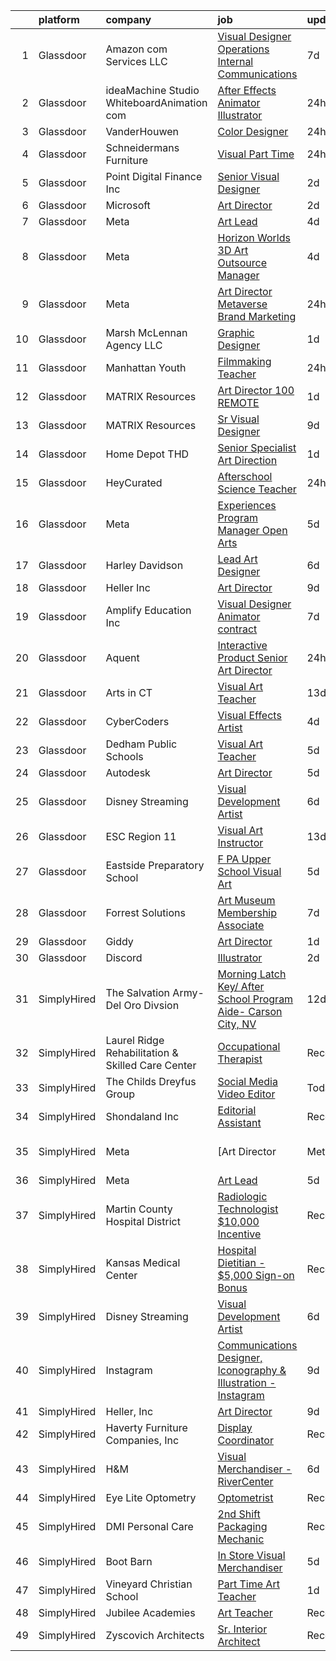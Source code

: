 

|    | platform    | company                                           | job                                                                                                                                                                                                                                                                                                                                                                                                                                                                                                                                                                                                                                                                                                                                                                                                                                                                                                                                                                                                                                                                                                                                                                                                                                                                                                                                                                                                                                                                              | update_time   | location                      |
|---:|:------------|:--------------------------------------------------|:---------------------------------------------------------------------------------------------------------------------------------------------------------------------------------------------------------------------------------------------------------------------------------------------------------------------------------------------------------------------------------------------------------------------------------------------------------------------------------------------------------------------------------------------------------------------------------------------------------------------------------------------------------------------------------------------------------------------------------------------------------------------------------------------------------------------------------------------------------------------------------------------------------------------------------------------------------------------------------------------------------------------------------------------------------------------------------------------------------------------------------------------------------------------------------------------------------------------------------------------------------------------------------------------------------------------------------------------------------------------------------------------------------------------------------------------------------------------------------|:--------------|:------------------------------|
|  1 | Glassdoor   | Amazon com Services LLC                           | [Visual Designer  Operations Internal Communications](https://www.glassdoor.com/partner/jobListing.htm?pos=125&ao=1136043&s=58&guid=00000182d3d48f26b78ae2516de6f543&src=GD_JOB_AD&t=SR&vt=w&cs=1_f3eb5999&cb=1661411299701&jobListingId=1008076713812&jrtk=3-0-1gb9t93vom6pv801-1gb9t940ag2d7800-eab0968227cc9e9b-)                                                                                                                                                                                                                                                                                                                                                                                                                                                                                                                                                                                                                                                                                                                                                                                                                                                                                                                                                                                                                                                                                                                                                             | 7d            | Seattle, WA                   |
|  2 | Glassdoor   | ideaMachine Studio   WhiteboardAnimation com      | [After Effects Animator Illustrator](https://www.glassdoor.com/partner/jobListing.htm?pos=102&ao=1110586&s=58&guid=00000182d3d48f26b78ae2516de6f543&src=GD_JOB_AD&t=SR&vt=w&ea=1&cs=1_c5c03dd7&cb=1661411299698&jobListingId=1008091197328&cpc=01657B10174A43CF&jrtk=3-0-1gb9t93vom6pv801-1gb9t940ag2d7800-6e59eacd79b2d0a5--6NYlbfkN0DCCpZkQ6o82e3BkPTLqeSdv7nSlltt8ddLKY5DCFdOaBH2G41YedsWG-CY7wkcrfxJu62HzqpnqAVr2hZMYbCYvfqWEMlr7nVgrd1BfAA4iuOjR9LxgWPs8ZbbmhDNh8XkeQWRAadcWtL4MHFlUBDY_likV-BPmxgEYmLDqurYOKFOaXF98t_fHuI0YVg1cVonqk2Zm9KKpopgPxkgnAR2KKTaXUrRcpZ9nwjg7IBLWmjcwlZKTvO7A8x1qGs9qz2te23MI1_UiXkL_DupL_brznj565J60BW_kfNhlM0NOFUxbgABg4vFZViA-tRXE9J_Yc9zy2KAg3cfp0MI7-I6ddX3NomXO8qmM2wyaI-op8w7iWq-lsCBg-TVrzYF2HgLw-wFA3ANbwKxOYwyh3XSro1HoiZl-KhVhWcUaOVj513mlitw-uuDo7xWQNm4I6dyV664inwFCRJJVyWzQ8ck-TFjp5NOHfo4fPSPdAzfSkGlH9GWzVDJaVbUcWWUirQ%3D)                                                                                                                                                                                                                                                                                                                                                                                                                                                                                                                                                                                                      | 24h           | Remote                        |
|  3 | Glassdoor   | VanderHouwen                                      | [Color Designer](https://www.glassdoor.com/partner/jobListing.htm?pos=111&ao=1110586&s=58&guid=00000182d3d48f26b78ae2516de6f543&src=GD_JOB_AD&t=SR&vt=w&ea=1&cs=1_7ab165dd&cb=1661411299700&jobListingId=1008092184728&cpc=654405A9B1E0A9F5&jrtk=3-0-1gb9t93vom6pv801-1gb9t940ag2d7800-480ac33477a6e830--6NYlbfkN0DwTFf1i8tHxx5w6n6Gg6g51G1v2moTctKTWRheSvOoBGoYbE61eXaI4p99TMVe5-ayQmKUdCYxyi_EXPF0MeW0coNfVg54vQwjP_VMQ7A56klt1b6bbJAn7qJd2vDv42nbtg-6mOo58xtR9k6HzsfXLAcP_OD--UXhsf0MPZsbQyhncyrMNrs-cOhpQ1jq7SVSNIpyYvcJK_LCR89LMFjhJ-6LzCG9YMfKy9hwWIBCKPrNu6CfJZV5CbdNSiTSkJ2tD8OqR_OWaB2SJVYROGDFarGDZcCNx6xKnoqiuRVtgXSUdiSsAbe8Cm18_Kup2h9QcM50CiqPdZ2HtA7dGv9GJy8IDuCgivwwGeiVPKcRnbWXXRl0GkaGBVbauBeBa7Rv-JI3m_flZc5RDkwe1i9vz_Qso4hGkbOXfvnSyvl5NSUWfG_nQ2_GxhMQniAcDrSmvH2oGidY6vyq1PTN-phuAyMNQFiFHofYghngQVUyr8HWhHzwvfi9Fql9RywBeik%3D)                                                                                                                                                                                                                                                                                                                                                                                                                                                                                                                                                                                                                          | 24h           | Beaverton, OR                 |
|  4 | Glassdoor   | Schneidermans Furniture                           | [Visual   Part Time](https://www.glassdoor.com/partner/jobListing.htm?pos=103&ao=1110586&s=58&guid=00000182d3d48f26b78ae2516de6f543&src=GD_JOB_AD&t=SR&vt=w&cs=1_f9287a67&cb=1661411299698&jobListingId=1008091036071&cpc=870769263AED881C&jrtk=3-0-1gb9t93vom6pv801-1gb9t940ag2d7800-bb5857b6ef96588f--6NYlbfkN0CVzdm_h7bKjFhp4c_2LmT5Ed-ErWG0B68kUZhoOU6Mey8_KkJrCFSF4Q1gOKp7b9Hv6Qk3SrOMkOn7hw2TiUMM_opNB_Jxqkt_JHfN2eVnQpUAdkV_sbQlM3HTXC4aWOaf2qVHNAp3BdaXeeHSvvj3kGwQGho5o9Wgr7uvv5B0a3O7aroC4kwwPFqSLavUYH6ghANvvWsrcXezt6Rh7bX2hwtikQKG-kwtr2JcSNO6ZSz6vYI1Oe5E8BUtZk8V3ODBV0G70eAaLYU9-nIla5gfiuALpGQ4gXCL-Uevmvm0qJl3X1M1_C7YphVPn8XumyGMsM6OrxII-ErRi5YgOh_hmsZbyLKdh4ZtVayBor8iecWVlDtHlEVQ3R_QQbagXhczKBncKIiAY9xcsQ0BUlFKfA-rN7y8qF4KtY7CDET6LTP5s-1GYBgUu7D9daWs9qP_eA7ysJu1eWeQ0K00S6khnwWjJ19bsBk%3D)                                                                                                                                                                                                                                                                                                                                                                                                                                                                                                                                                                                                                                                           | 24h           | Duluth, MN                    |
|  5 | Glassdoor   | Point Digital Finance  Inc                        | [Senior Visual Designer](https://www.glassdoor.com/partner/jobListing.htm?pos=127&ao=1136043&s=58&guid=00000182d3d48f26b78ae2516de6f543&src=GD_JOB_AD&t=SR&vt=w&ea=1&cs=1_a3ee8a54&cb=1661411299703&jobListingId=1008086386078&jrtk=3-0-1gb9t93vom6pv801-1gb9t940ag2d7800-1ebc14109c6bbb65-)                                                                                                                                                                                                                                                                                                                                                                                                                                                                                                                                                                                                                                                                                                                                                                                                                                                                                                                                                                                                                                                                                                                                                                                     | 2d            | Palo Alto, CA                 |
|  6 | Glassdoor   | Microsoft                                         | [Art Director](https://www.glassdoor.com/partner/jobListing.htm?pos=116&ao=1136043&s=58&guid=00000182d3d48f26b78ae2516de6f543&src=GD_JOB_AD&t=SR&vt=w&cs=1_df5a6380&cb=1661411299700&jobListingId=1008086486422&jrtk=3-0-1gb9t93vom6pv801-1gb9t940ag2d7800-b89dc7189e32ae87-)                                                                                                                                                                                                                                                                                                                                                                                                                                                                                                                                                                                                                                                                                                                                                                                                                                                                                                                                                                                                                                                                                                                                                                                                    | 2d            | Redmond, WA                   |
|  7 | Glassdoor   | Meta                                              | [Art Lead](https://www.glassdoor.com/partner/jobListing.htm?pos=104&ao=1110586&s=58&guid=00000182d3d48f26b78ae2516de6f543&src=GD_JOB_AD&t=SR&vt=w&cs=1_bc4f9abc&cb=1661411299698&jobListingId=1008082455753&cpc=42BEC95245890617&jrtk=3-0-1gb9t93vom6pv801-1gb9t940ag2d7800-a442a8321026a4e6--6NYlbfkN0DYl4UJW4r1Vl7FEn6T9F-rD9lpC-0oMJVSiWjK_MGUd8e8cHXcpv6KPyjLHZEfqkU0DvzXukPfCjzFBTpv6tpQ2qHPue6UkxXL_DIHcU0iNa4-Hh7RtfoMPFUd6RO4WcMs6WUXdH7-HeWMPJx229nUUgcdbkwkY8UPVp4fnTeW8LhWBkOa0s0l0ozIKu3rcesmtmSAnV1xc8qyU94RKtvBoRTcmDJ2VjwX-ooOv9rihk2nYSPROZ_m9rZCoi64sURYfhrSITAxy15F0HdapyKJCKDxnhdLi4RxD4iLCFhhXqPGnHxzjzd3ZIEUAIbCw4ZrwEtGnMlNWyoIxrX8goJ02Jts5ySHSG3xPrgzmQHlCRZihI2AdivAPDvrGQj-c5RUVerbICYQHSsn4mFZb2Bj50i_HiMtt4dv_BBytAYNRkq0q9lMQ9Xa7xV82JEsH_SwShqVCVkNh-xwgU38BKAVd7s2N_Yg4jgCkjG-OZvHswja1JUVBYwb3S3_qtL7Ef8A4rjVHNyomF_wvWmKFTm21qVnoPRVUk--BE5DKN6HCBh7ReFKQGEXy84kiSODOFgk_6RZ5ab3N_w91y9fyObH4WQw0yBUetV8N1B4csbCnZWZFZk1b63umiZpWnp6ydwvS4bPuPmQqrjFM5B0pOjIdy9987Wg3_fHkiv4OHkvzMoWI3lGS6MqQX0E_IKJTCWZObQkgytYfEgAihcCuad9OGxJs25Sr6UsiFngKs21DgxLlJLPHlCsfZ-UnDaUJbSi56eD82w5u2snJIRYch0Q9nQWsQzSyH6ddjzP8oBIT-atsmb75_06lQJpAi8EmsR5Ybm2prEti2opk2yFdjs2WUE24sb0eT92Tq40yGaBahNUI3cnc8Tf4HUgzdGLjBD5ll8IcOWNQ-_O8MZZuMi1NtATDcfCLQUprKCA2AEeJ7O2jtPNDMQRYRlY_eR-KJJLHdv1SVqqqJwt_BrlIRFL8kVdoHz__mCejHIo2fAWyw1jcV4EWihmcvVtMCwiNj9Elk8tEnKeQ8YpXerCxYbGKJ_ZPhtmK5I%3D)                                                                     | 4d            | Los Angeles, CA               |
|  8 | Glassdoor   | Meta                                              | [Horizon Worlds 3D Art Outsource Manager](https://www.glassdoor.com/partner/jobListing.htm?pos=106&ao=1110586&s=58&guid=00000182d3d48f26b78ae2516de6f543&src=GD_JOB_AD&t=SR&vt=w&cs=1_3a654557&cb=1661411299699&jobListingId=1008082455730&cpc=1CBFC3E34E2A31FF&jrtk=3-0-1gb9t93vom6pv801-1gb9t940ag2d7800-21fcd2b74825f3c8--6NYlbfkN0DYl4UJW4r1Vl7FEn6T9F-rD9lpC-0oMJVSiWjK_MGUd8e8cHXcpv6KPyjLHZEfqkU0DvzXukPfCu76D8I-M2k_elA87arVqFr8hMqhQ3ybhmaVgKQoP9OLHzxJWKpt_MtPfQWX9k9UN_PeUagowUrlsGkSJZVerz2spCNcNDTfebof3lswrzD5W_HniZFYm2atky3WN032nGGdX83f2XQ-N6gHg4uMBCRwzkNH1D_uzXa72egIdpr_slPZK6Nuf8QqSsk5GoYusF_yfyR4d5cA3RNldvN2b76xBJQOP9XoP8vBxWF_-4P9ESi3T-bAx1rXR4ryMqIopolJHe5a5VPaoHLYvaa5sMNHewv1JW1bTg4rZPOc72GfJZ3A3BvpjtPM-3kyFPHmOgk7Aq58l48DDbwsQYEKfkRwLqcZ1pG0s2g4jjb3AdyiWn-5YKnexXTjg0TDACGn4kPZX96QUYcqblKitp28tpH7KenyCAZXHyFTc3vZywBRFR6o8IoTtNFDP3azbZ7dD65PiaERkIcv0SRlwJ-SO_5oDrSscGidTvcz1MMnENQI23eP1bCcnV5hA23uuKTkumK9-m91k-XLInY895VHg7EUoNXAIJdezPZe-4GVxY9N7hNawjTVQ9Dgz0UxTRErbvO3jSDky6HttyS1TIjTNCvbF6jooZDWy0WINUDq6bIGzV0ohKIlDpSeGno8Jpq91vuUpRFzpw5kuy6D7cru5Uc85YV72HswnHteHZWHeREqXR0vcftSY9I0K2-AA7UNC30kKzNPBBGapmsvuYRfjU-_k15LZBJS1ICIKQJiVIUwipsossBicu5gpEjNvzpEJfh10utQ-hD2Y7H5DqNmDLw92PQWSLAp03-FCzvQl54L6rbnbj7p-oP07FD4nm_gOUCxnQVoQpD8YRJ-Jcf87TWXbv8Hq5fnqZDjZsTtY6Mtp8jKoKSWXlG1kIu7osAhJqUpo7y3mDk3ir6ewAoqcJ4zGnT9AcMHngEeljISRuCrXjOOACaLL8l0WEne0WzZl64i7pU8BcjYY0IT-4dxtro%3D)                                      | 4d            | Los Angeles, CA               |
|  9 | Glassdoor   | Meta                                              | [Art Director   Metaverse   Brand   Marketing](https://www.glassdoor.com/partner/jobListing.htm?pos=105&ao=1110586&s=58&guid=00000182d3d48f26b78ae2516de6f543&src=GD_JOB_AD&t=SR&vt=w&cs=1_41b9bb95&cb=1661411299699&jobListingId=1008092498935&cpc=444700D72F2ECBCE&jrtk=3-0-1gb9t93vom6pv801-1gb9t940ag2d7800-d5ae45c879cdcca0--6NYlbfkN0DYl4UJW4r1Vl7FEn6T9F-rD9lpC-0oMJVSiWjK_MGUd8e8cHXcpv6KPyjLHZEfqkXGSnF3IqB0bIk3FSvMIxxVA27Wi0-YXvCB1GaxyruVU0uTeIt2fZ3ZiV4YoXlB1jyMOg67DNcgEtfXHxBEEJTy417dVH0oOAGULbeSi7i4Ml3ixW1C4RjvPE14aSrxWqi-cwZG3vgeF-JNMOmNX6xbng_KppAxDmA5vdtEk1jC7bSae655_yWBerJ-0T776UO3YOyPE3nOyy-EUnAk028Zn_pOHhMqLjO8JTJaOtN-5zBCpVfJQj2W4JFtc5xOiiPoNOz81EBVTY0XQX_S4PTvwHtdrCTq46Xneus1LBTZaKYnuWFfv5x-c60Reqr77UzLNH3nFH8onw0ek34oB2ANQ12u8vbDaX7J-cvad9emFZBPx7mdEn23wZLnPZDGxjrfHniGQJy9bwqqNq8ghopm_NwDagl5UJSRl7oBEZ3P_9v4i2vsDgjlNw6uUe14HPRqx1Ks3jGkpcXHSW6GglC0VeBVej0MBj5o0vusAk_6UnPmd5TCC6FH-V3n8vFs_xj9B7E0DlvSNbveiYrRtqQtE3SKVhigWUIdV-NAJqGblTlFrBnjLHjx8MthTkiWBplIhDMipUdqWEVTJtVHw_0DMOCWaju6qL6Zb2P1TxJBO2WN7P-Oj8MuR88njlGSKgAJ1zGbjEo4S6HqQ_a2dEBnygpWDC6jYv6_vmq-JbHvdU9KwLU4dppQlH_A-ftxnlbPwpvz83C6vDSXQsC4rd9HGC__0jf6ByBbP8e6D81Tuj7oZVD8Y8c6Wr470rqyTOKRvsWlpZEcZf8GLKY9KmgpQuDYDB_pqzGHgWWf4-DAv3oOM2aMIFMPGp7BqQcoQgRkZ-Ib_s2Wg5flKVGuFle_dsHemsaeqU4aid0Lr4Bn8tq57EeiGLCMONXaN3jHKbfXClVisC0Y9rP9IXXhvhNPgEgyNSGatoVS5iJONrlmyAcq6sqj45VjKPy8mcE4lj0jsyn19XeLuorZJl0PPjOo-emq8zvkI4A9CHBXQZNdY9_4zch7RfA1FqrVXzrU3dE%3D) | 24h           | Menlo Park, CA                |
| 10 | Glassdoor   | Marsh   McLennan Agency  LLC                      | [Graphic Designer](https://www.glassdoor.com/partner/jobListing.htm?pos=130&ao=1136043&s=58&guid=00000182d3d48f26b78ae2516de6f543&src=GD_JOB_AD&t=SR&vt=w&ea=1&cs=1_a6d96c9a&cb=1661411299704&jobListingId=1008089208870&jrtk=3-0-1gb9t93vom6pv801-1gb9t940ag2d7800-942ca4d4efd5414e-)                                                                                                                                                                                                                                                                                                                                                                                                                                                                                                                                                                                                                                                                                                                                                                                                                                                                                                                                                                                                                                                                                                                                                                                           | 1d            | Remote                        |
| 11 | Glassdoor   | Manhattan Youth                                   | [Filmmaking Teacher](https://www.glassdoor.com/partner/jobListing.htm?pos=128&ao=1136043&s=58&guid=00000182d3d48f26b78ae2516de6f543&src=GD_JOB_AD&t=SR&vt=w&cs=1_dbf40470&cb=1661411299703&jobListingId=1008091554502&jrtk=3-0-1gb9t93vom6pv801-1gb9t940ag2d7800-c5b9f727938d895c-)                                                                                                                                                                                                                                                                                                                                                                                                                                                                                                                                                                                                                                                                                                                                                                                                                                                                                                                                                                                                                                                                                                                                                                                              | 24h           | Manhattan                     |
| 12 | Glassdoor   | MATRIX Resources                                  | [Art Director   100  REMOTE](https://www.glassdoor.com/partner/jobListing.htm?pos=107&ao=1110586&s=58&guid=00000182d3d48f26b78ae2516de6f543&src=GD_JOB_AD&t=SR&vt=w&ea=1&cs=1_1041d93c&cb=1661411299699&jobListingId=1008089723390&cpc=2CAED5C921A5F994&jrtk=3-0-1gb9t93vom6pv801-1gb9t940ag2d7800-96aebb33466bde51--6NYlbfkN0De5ppvndiyxA0pMSLQzOe_j9Mra0KF_8EhxTxOKXtZIfhM20E97mGJuSEbq9mCfhhyogaMWNxCrrZkhodc0n-HBOBk1vRlX0nlq43ST8vVZ7xPDqfh44wxsf6crYDJuk4vCQYZN5GXhRqFnNspVlT0Pnec6TsXrIiUKGj4zYnldOgNVrTRYMsfOOnEe7Y5pxMDmumEGgvDhDrCsKSuXsTImw8Uts_4i46TV6iV0v-wxIa8urfHDZe2UlpCulSF35Vqmk43EOGRie6jTCcGLrFiND4C0Ba0peW20blnYaSd44tmZAPGWbwN9ZrMrxvBVS0Rmp4dI713fyLWqWlkHRLkk_n98WfZwiwz01st5S0agXdNJqkLUpL_JIqZJdJIl8-Gd1cE5qiBIXaSoYIMA7rTiHWOpw1hd81u1jnIc-TYe9jhOEGHUVqLKI0RDzwKkxtE8XUZdWS-Z94h1paF2iEbrrnHjsm-gbRr4HgbPd80mEXxYo2FxPYgOqce6vcxpzIr-kcJX0plXrPvwyni510_FFm3Nh80KAjQYLM6UHsQHA%3D%3D)                                                                                                                                                                                                                                                                                                                                                                                                                                                                                                                                                                | 1d            | Alpharetta, GA                |
| 13 | Glassdoor   | MATRIX Resources                                  | [Sr  Visual Designer](https://www.glassdoor.com/partner/jobListing.htm?pos=110&ao=1110586&s=58&guid=00000182d3d48f26b78ae2516de6f543&src=GD_JOB_AD&t=SR&vt=w&ea=1&cs=1_12785bab&cb=1661411299700&jobListingId=1008072902768&cpc=6FC5BA77C9A4CD78&jrtk=3-0-1gb9t93vom6pv801-1gb9t940ag2d7800-81c5109876f46c66--6NYlbfkN0De5ppvndiyxA0pMSLQzOe_j9Mra0KF_8EhxTxOKXtZIfhM20E97mGJ28x3XA14Fw2Pmz8zENl6CaqysjzzP-P5em76Ai6Z-OAKvvJk2k8ZI7p6BJ4_RtWMdSJqh1wKKRpSiUqjWXi_r4uCi9Lm3O_Soy-8ODshxFTWKMugx9yx-EaqmjviDdqKK8j1XWrj0CD3PBlfQ5UhUcse21nBVvWFsQ0N2OhRrSlLIUJ4rRvHJuxAuxAdnSJPvyySiTU_BEGZ-XRbYbgELDiBhX7cJ_xD6tIL9baxexM0HpsNDGDI5zddzw34bhqDLEg1TpyOFOeLM_jDulvp_zv7-MjCG24yc6pbMZrt_TNpmX-cKABLkLTB_Mdq-S2IlajJw1AYyB5cJSBcyuHN_IYI1btFbyYKXH6TAPy_q9dRjl-88hoBcpMQyurEx4f7t9ewD501BmtzFA5H62Qb6AlQGPBNZUVVnWjVLeLHuJ_qU6miG-H4FDzHuRmJxiSMS6tIvWbdGjSpT0aU-GcFBkRhIYF1BLdzI206Z6hMuNRNvUxvty5mTA%3D%3D)                                                                                                                                                                                                                                                                                                                                                                                                                                                                                                                                                                       | 9d            | San Francisco, CA             |
| 14 | Glassdoor   | Home Depot   THD                                  | [Senior Specialist  Art Direction](https://www.glassdoor.com/partner/jobListing.htm?pos=126&ao=1136043&s=58&guid=00000182d3d48f26b78ae2516de6f543&src=GD_JOB_AD&t=SR&vt=w&cs=1_1caf8ca3&cb=1661411299701&jobListingId=1008089361463&jrtk=3-0-1gb9t93vom6pv801-1gb9t940ag2d7800-93de786505fa58e3-)                                                                                                                                                                                                                                                                                                                                                                                                                                                                                                                                                                                                                                                                                                                                                                                                                                                                                                                                                                                                                                                                                                                                                                                | 1d            | Atlanta, GA                   |
| 15 | Glassdoor   | HeyCurated                                        | [Afterschool Science Teacher](https://www.glassdoor.com/partner/jobListing.htm?pos=123&ao=1136043&s=58&guid=00000182d3d48f26b78ae2516de6f543&src=GD_JOB_AD&t=SR&vt=w&ea=1&cs=1_75392788&cb=1661411299701&jobListingId=1008091483810&jrtk=3-0-1gb9t93vom6pv801-1gb9t940ag2d7800-53b9075257f8a21d-)                                                                                                                                                                                                                                                                                                                                                                                                                                                                                                                                                                                                                                                                                                                                                                                                                                                                                                                                                                                                                                                                                                                                                                                | 24h           | New York, NY                  |
| 16 | Glassdoor   | Meta                                              | [Experiences Program Manager  Open Arts](https://www.glassdoor.com/partner/jobListing.htm?pos=122&ao=1136043&s=58&guid=00000182d3d48f26b78ae2516de6f543&src=GD_JOB_AD&t=SR&vt=w&cs=1_f4c91f36&cb=1661411299700&jobListingId=1008081436382&jrtk=3-0-1gb9t93vom6pv801-1gb9t940ag2d7800-028a6b7ff81718d7-)                                                                                                                                                                                                                                                                                                                                                                                                                                                                                                                                                                                                                                                                                                                                                                                                                                                                                                                                                                                                                                                                                                                                                                          | 5d            | Menlo Park, CA                |
| 17 | Glassdoor   | Harley Davidson                                   | [Lead Art Designer](https://www.glassdoor.com/partner/jobListing.htm?pos=118&ao=1136043&s=58&guid=00000182d3d48f26b78ae2516de6f543&src=GD_JOB_AD&t=SR&vt=w&cs=1_0cff91f3&cb=1661411299700&jobListingId=1008079275348&jrtk=3-0-1gb9t93vom6pv801-1gb9t940ag2d7800-91a54c37f6a05833-)                                                                                                                                                                                                                                                                                                                                                                                                                                                                                                                                                                                                                                                                                                                                                                                                                                                                                                                                                                                                                                                                                                                                                                                               | 6d            | Milwaukee, WI                 |
| 18 | Glassdoor   | Heller  Inc                                       | [Art Director](https://www.glassdoor.com/partner/jobListing.htm?pos=119&ao=1136043&s=58&guid=00000182d3d48f26b78ae2516de6f543&src=GD_JOB_AD&t=SR&vt=w&ea=1&cs=1_44d51c5c&cb=1661411299700&jobListingId=1008072310715&jrtk=3-0-1gb9t93vom6pv801-1gb9t940ag2d7800-d4ae8dba794cc03f-)                                                                                                                                                                                                                                                                                                                                                                                                                                                                                                                                                                                                                                                                                                                                                                                                                                                                                                                                                                                                                                                                                                                                                                                               | 9d            | Remote                        |
| 19 | Glassdoor   | Amplify Education  Inc                            | [Visual Designer  Animator  contract ](https://www.glassdoor.com/partner/jobListing.htm?pos=117&ao=1136043&s=58&guid=00000182d3d48f26b78ae2516de6f543&src=GD_JOB_AD&t=SR&vt=w&cs=1_833d7550&cb=1661411299700&jobListingId=1008076687112&jrtk=3-0-1gb9t93vom6pv801-1gb9t940ag2d7800-427a6883822df249-)                                                                                                                                                                                                                                                                                                                                                                                                                                                                                                                                                                                                                                                                                                                                                                                                                                                                                                                                                                                                                                                                                                                                                                            | 7d            | Remote                        |
| 20 | Glassdoor   | Aquent                                            | [Interactive Product Senior Art Director](https://www.glassdoor.com/partner/jobListing.htm?pos=109&ao=1110586&s=58&guid=00000182d3d48f26b78ae2516de6f543&src=GD_JOB_AD&t=SR&vt=w&cs=1_ee4433dd&cb=1661411299699&jobListingId=1008092136716&cpc=B076152010A3B66C&jrtk=3-0-1gb9t93vom6pv801-1gb9t940ag2d7800-2df231ec55be4bb2--6NYlbfkN0DMrcEu7yrtATojKJA7cEzGQ3FdRGWLh0CZQInL4ECGI9gD0Wolx9R2v-Aex0-GK04ZmtV4Mj7bt_ZqXc13FM6UAFduaru0L6u_6TsBbqjO4tfK-KKOcEHy8EJum47H6q4qCgiF5VWHrhayZjaVfalrMV7--Q1DL0JNrq2WmedbI1J6UcZAHuMCxkMhA1JzO19N7KIeoYWV6voXjJkw9xfi5MeUOfm82bI5lM1kyzSu9v7rda_Ko51TjS7EiaK7EqfYvJ74FMxo1fON3jNMVUQQCGaETGo41FJ4kcjPqBPANFBmIv3zthPHWwfpW46CeIoLSjbD_xLgXOA05eoLIQp1_qR0EJo85dJEdkPKmFSMLTsH0GiV11CJILzUXGOxt7CCDbj7P77Gp2VD-gb1_B2Y5ynoNp8aRBiz2ckMrBVzuzif9jX4yCHq8yse2gzYtCKocIX32ONBTg%3D%3D)                                                                                                                                                                                                                                                                                                                                                                                                                                                                                                                                                                                                                                                        | 24h           | Cupertino, CA                 |
| 21 | Glassdoor   | Arts in CT                                        | [Visual Art Teacher](https://www.glassdoor.com/partner/jobListing.htm?pos=115&ao=1136043&s=58&guid=00000182d3d48f26b78ae2516de6f543&src=GD_JOB_AD&t=SR&vt=w&ea=1&cs=1_83532c61&cb=1661411299700&jobListingId=1008067070142&jrtk=3-0-1gb9t93vom6pv801-1gb9t940ag2d7800-713d0810ddd8c322-)                                                                                                                                                                                                                                                                                                                                                                                                                                                                                                                                                                                                                                                                                                                                                                                                                                                                                                                                                                                                                                                                                                                                                                                         | 13d           | Bridgeport, CT                |
| 22 | Glassdoor   | CyberCoders                                       | [Visual Effects Artist](https://www.glassdoor.com/partner/jobListing.htm?pos=108&ao=1110586&s=58&guid=00000182d3d48f26b78ae2516de6f543&src=GD_JOB_AD&t=SR&vt=w&ea=1&cs=1_5a6ec6b1&cb=1661411299699&jobListingId=1008082967505&cpc=334ABAF5D42DC775&jrtk=3-0-1gb9t93vom6pv801-1gb9t940ag2d7800-c25e48562126b7e0--6NYlbfkN0CpFJQzrgRR8WqXWK1qKKEqALWJw739KlKqr2H-MSI4eoBlI4EFrmor2FYZMP3muM0sDczIvLlqMLpU8lvkVVBn2qz04jEDmZAiNk8ptBgfhC8ALrA2vKUMNrAdtnYhQjDF_sxEMnGLzIW6gO7DyZcGoa4e_lVCkbx4ZfoZeefImmPqC0TxWGm-jwjY-jzy_XndXoTkib6scD8_g5Z0sNsqIJ-7bv8Cv4qySny5VSeoVrAkSVXZjEuFV3N6c-r8p4j-VvE5JAS_B7pHilcgxi_DqmOdPDau-bmkncTrbCzq8T2qu8isCRScM3NcVsElwGPXdcTv6aR1LT2TgV1CdDUwKT83w_LiLUhA_6XIvQwo_T4U46hajfQKUjExBvoJe6SbhdCDAUvxk6spI5rqDXXRtFGAEu2LG1HBAoGF-Mfl06q5rlz61JHHiDBXbL-QLntLe6IyqhlCzID8Q31DXxUvIMa51q_eCoxAt6pJnnMdaJ7TLm-5tkB1vMc3yGYwTB0KCelI9x_cm84XhB19YfItrpWm0b9_scEaIlxtwd-Qmq5BagDDX9VC5--yvY13mPGpTPNrUO6ilONnkEoGmAtu9kR6I0uVUjg1ftUgnv5xf78zrNHmj3n7TJRIBcYMrz9xmVY4tDeoqqeero5LgE4xg6XzMqLHHMSP2R2w8j_eNj8HRNJRVOgqAdbUNTeHJccuL50f1Sboq8DycUtPzIxMZTeIVP6rEjTdf_DWEK9HCCCgqxQ5Wj1J0SNSgVlnCQndSrv8beEYAPEMq7U00nl-oZA0hokDcsHLH-uG-7Db522novxb7ASE76IqK2DQi22Q3NdAsKs94GczgYeEwhu02pxI83HLmxpU48TLr7sivFtQfOAE30uM13aiqgx5OyYrwPNpuB9mbDGN9J2nY5VnKK5UsSzgFlWva9X6gohiAmtmOj0d2GNbMZVqtSU8q7aVMm1l2n7JHN5j92y8keiSSxJWh_xTY4U%3D)                                                                                                                   | 4d            | Los Angeles, CA               |
| 23 | Glassdoor   | Dedham Public Schools                             | [Visual Art Teacher](https://www.glassdoor.com/partner/jobListing.htm?pos=120&ao=1136043&s=58&guid=00000182d3d48f26b78ae2516de6f543&src=GD_JOB_AD&t=SR&vt=w&cs=1_2fc5f10f&cb=1661411299700&jobListingId=1008080492946&jrtk=3-0-1gb9t93vom6pv801-1gb9t940ag2d7800-cd2b00c258271479-)                                                                                                                                                                                                                                                                                                                                                                                                                                                                                                                                                                                                                                                                                                                                                                                                                                                                                                                                                                                                                                                                                                                                                                                              | 5d            | Dedham, MA                    |
| 24 | Glassdoor   | Autodesk                                          | [Art Director](https://www.glassdoor.com/partner/jobListing.htm?pos=129&ao=1136043&s=58&guid=00000182d3d48f26b78ae2516de6f543&src=GD_JOB_AD&t=SR&vt=w&cs=1_76858477&cb=1661411299703&jobListingId=1008081301497&jrtk=3-0-1gb9t93vom6pv801-1gb9t940ag2d7800-da8135deae1c71a5-)                                                                                                                                                                                                                                                                                                                                                                                                                                                                                                                                                                                                                                                                                                                                                                                                                                                                                                                                                                                                                                                                                                                                                                                                    | 5d            | Portland, OR                  |
| 25 | Glassdoor   | Disney Streaming                                  | [Visual Development Artist](https://www.glassdoor.com/partner/jobListing.htm?pos=113&ao=1136043&s=58&guid=00000182d3d48f26b78ae2516de6f543&src=GD_JOB_AD&t=SR&vt=w&cs=1_4303a07d&cb=1661411299700&jobListingId=1008078499715&jrtk=3-0-1gb9t93vom6pv801-1gb9t940ag2d7800-206bbe2fd00bbaa4-)                                                                                                                                                                                                                                                                                                                                                                                                                                                                                                                                                                                                                                                                                                                                                                                                                                                                                                                                                                                                                                                                                                                                                                                       | 6d            | Glendale, CA                  |
| 26 | Glassdoor   | ESC Region 11                                     | [Visual Art Instructor](https://www.glassdoor.com/partner/jobListing.htm?pos=124&ao=1136043&s=58&guid=00000182d3d48f26b78ae2516de6f543&src=GD_JOB_AD&t=SR&vt=w&cs=1_b600a049&cb=1661411299701&jobListingId=1008067428308&jrtk=3-0-1gb9t93vom6pv801-1gb9t940ag2d7800-c49cff3aedac658c-)                                                                                                                                                                                                                                                                                                                                                                                                                                                                                                                                                                                                                                                                                                                                                                                                                                                                                                                                                                                                                                                                                                                                                                                           | 13d           | Fort Worth, TX                |
| 27 | Glassdoor   | Eastside Preparatory School                       | [F PA  Upper School Visual Art](https://www.glassdoor.com/partner/jobListing.htm?pos=121&ao=1136043&s=58&guid=00000182d3d48f26b78ae2516de6f543&src=GD_JOB_AD&t=SR&vt=w&cs=1_2a1fcb8f&cb=1661411299700&jobListingId=1008081844641&jrtk=3-0-1gb9t93vom6pv801-1gb9t940ag2d7800-762f2d9fcf0d7b3a-)                                                                                                                                                                                                                                                                                                                                                                                                                                                                                                                                                                                                                                                                                                                                                                                                                                                                                                                                                                                                                                                                                                                                                                                   | 5d            | Kirkland, WA                  |
| 28 | Glassdoor   | Forrest Solutions                                 | [Art Museum Membership Associate](https://www.glassdoor.com/partner/jobListing.htm?pos=112&ao=1110586&s=58&guid=00000182d3d48f26b78ae2516de6f543&src=GD_JOB_AD&t=SR&vt=w&ea=1&cs=1_e61d89b8&cb=1661411299700&jobListingId=1008076211149&cpc=3BA4CE39D5B5DEF5&jrtk=3-0-1gb9t93vom6pv801-1gb9t940ag2d7800-ff8f4526882870ce--6NYlbfkN0AuHnhZjmcyaB6k4MEd6HCuGKyWhbjlTBeGSExt6nCCqxeankVGR7-7Sdjn6DI7Ps2-SHk3yiQbVZUZcF3eVvPETOdjc94d3P1-ZCIHK4bQTl6dV2xgePWDBs-FJUunKfiJq0u-irWq4C7AW0CfJwo4nG6L0x3jSD1-UA12kU-AHO9E0XsP6b9lDdpw10EeK1PJRgKPIOx_jUvLgjBGFK8zwTcnDXgNSeHqa8tZRh1qnP18ZKi9Tc8OBPGIFoYDwPZy3v4peQZ1cbcsAGXQZLZl17PN3Mv0LiWcDWTy7xR5wQMj4ozUMRxdVH1O6AixHoYgzHV4NmiSi7UDVKc-py9BXlLUqfJ_tyBpGA7T59sFTEopXs_M-XxNkeSGJB-yFpSlecYkoETA6xYkmAMKyX0rXMKr4OfEV6sZD-GVqF2Xepei5lfGvaOYiyW95ZJZBoYhgJWekU3uNpzHrXc2TQvgo19VL-jF882TIgcZ4Zuwg4vQrqpCK5pHW-8HNl_1DMWcCEZEjn6Z6Q%3D%3D)                                                                                                                                                                                                                                                                                                                                                                                                                                                                                                                                                                                           | 7d            | New York, NY                  |
| 29 | Glassdoor   | Giddy                                             | [Art Director](https://www.glassdoor.com/partner/jobListing.htm?pos=101&ao=1110586&s=58&guid=00000182d3d48f26b78ae2516de6f543&src=GD_JOB_AD&t=SR&vt=w&ea=1&cs=1_d4b2d2f3&cb=1661411299698&jobListingId=1008088313303&cpc=39BF0EDDD7C951CC&jrtk=3-0-1gb9t93vom6pv801-1gb9t940ag2d7800-c0c1a30f1c01c313--6NYlbfkN0Cd5ZvLdai7cR0fypH5_WiGezUQesq24dbKuF0ly35yaxRTBN3h8ZOqpUuZ6no3LTCO_pZlLS9IdtyEOsgDLzH1FGfPy80juuRuR0xta2v8xAxGN5A2COrL34bqiEUjvde6QH_voFGQF21BNx9ig9kgMNkiB8cqwXy0kpGKfh1orvg0YpHGF8JKyWCEEJhwyYAto1GRynV5Z_gvbem5-QXYi7JGCJkyhahvKp36NTeClSbdTGLNEdo9A5WQ4ACzIMJorVksiLzSecuFJNadWobPpC0FOAxuPjsGojYRhlVr-keuAb8oR_V3SaX5z3HGkY7YbA9o3HcmOjua6buY3CtDBWHmiuKJcKgrvnl4IlQ-0G_g54wA-ne0ZQXqmGbdOuM8ELCODm5R-o6FsMNRGcIlY62dLODrsAxLPrY2O9srqaftISz_XCbTZImzGrkCtXLf0ECWjk3VtlZWmX6aUgKSRhz5-l1bnoLZJZZbUlivuXsmahJxWvmtZG1eOLNsvfnxpugxzUVRew%3D%3D)                                                                                                                                                                                                                                                                                                                                                                                                                                                                                                                                                                                                              | 1d            | Austin, TX                    |
| 30 | Glassdoor   | Discord                                           | [Illustrator](https://www.glassdoor.com/partner/jobListing.htm?pos=114&ao=1136043&s=58&guid=00000182d3d48f26b78ae2516de6f543&src=GD_JOB_AD&t=SR&vt=w&cs=1_50cf6710&cb=1661411299700&jobListingId=1008086784615&jrtk=3-0-1gb9t93vom6pv801-1gb9t940ag2d7800-371e2e60fe36ff40-)                                                                                                                                                                                                                                                                                                                                                                                                                                                                                                                                                                                                                                                                                                                                                                                                                                                                                                                                                                                                                                                                                                                                                                                                     | 2d            | San Francisco, CA             |
| 31 | SimplyHired | The Salvation Army- Del Oro Divsion               | [Morning Latch Key/ After School Program Aide- Carson City, NV](https://www.simplyhired.com/job/bxvD-McdfXcWiUIgn2MlCzfZq8ucKzaRlzQb-9AYn2jGsWttRB6WQw?q=visual+art)                                                                                                                                                                                                                                                                                                                                                                                                                                                                                                                                                                                                                                                                                                                                                                                                                                                                                                                                                                                                                                                                                                                                                                                                                                                                                                             | 12d           | Carson City, NV               |
| 32 | SimplyHired | Laurel Ridge Rehabilitation & Skilled Care Center | [Occupational Therapist](https://www.simplyhired.com/job/IZuW4AJydVgchiIpQJPzAF8pCCIgs7jIimPej3GDEQdJak8bjnKDDg?q=visual+art)                                                                                                                                                                                                                                                                                                                                                                                                                                                                                                                                                                                                                                                                                                                                                                                                                                                                                                                                                                                                                                                                                                                                                                                                                                                                                                                                                    | Recently      | Boston, MA                    |
| 33 | SimplyHired | The Childs Dreyfus Group                          | [Social Media Video Editor](https://www.simplyhired.com/job/2eamkX0xYawWX4ZgCC18u3NqOHYAWITJhpBN7LuSjpzzpLYgtas2OA?q=visual+art)                                                                                                                                                                                                                                                                                                                                                                                                                                                                                                                                                                                                                                                                                                                                                                                                                                                                                                                                                                                                                                                                                                                                                                                                                                                                                                                                                 | Today         | Remote +5 locations           |
| 34 | SimplyHired | Shondaland Inc                                    | [Editorial Assistant](https://www.simplyhired.com/job/GCCR2alK7Gxb5PdX02-qKoX5TBHesO_AdQX_dF2poSgIGl8nm7JrqA?q=visual+art)                                                                                                                                                                                                                                                                                                                                                                                                                                                                                                                                                                                                                                                                                                                                                                                                                                                                                                                                                                                                                                                                                                                                                                                                                                                                                                                                                       | Recently      | Los Angeles, CA               |
| 35 | SimplyHired | Meta                                              | [Art Director | Metaverse | Brand & Marketing](https://www.simplyhired.com/job/4YeEUpompmwzwNQwNML4HNlVW1vv9iOyqtSx6gOzHinFVhETcLy7cQ?q=visual+art)                                                                                                                                                                                                                                                                                                                                                                                                                                                                                                                                                                                                                                                                                                                                                                                                                                                                                                                                                                                                                                                                                                                                                                                                                                                                                                                              | 5d            | Remote +7 locations           |
| 36 | SimplyHired | Meta                                              | [Art Lead](https://www.simplyhired.com/job/arBlAgC_t-L7XSECcMmw2YGin6FUn3yLcNtfD-W7T2d1ql04WQb6pQ?q=visual+art)                                                                                                                                                                                                                                                                                                                                                                                                                                                                                                                                                                                                                                                                                                                                                                                                                                                                                                                                                                                                                                                                                                                                                                                                                                                                                                                                                                  | 5d            | Remote +2 locations           |
| 37 | SimplyHired | Martin County Hospital District                   | [Radiologic Technologist $10,000 Incentive](https://www.simplyhired.com/job/dhw8ObpPVBsyoTx_tXqUpXRyvVT1cPU3MCFm5tLsK4ogjJ-84NMx2A?q=visual+art)                                                                                                                                                                                                                                                                                                                                                                                                                                                                                                                                                                                                                                                                                                                                                                                                                                                                                                                                                                                                                                                                                                                                                                                                                                                                                                                                 | Recently      | Stanton, TX                   |
| 38 | SimplyHired | Kansas Medical Center                             | [Hospital Dietitian - $5,000 Sign-on Bonus](https://www.simplyhired.com/job/aVGGWAeHqAdO4LwvQYMKAGvBYm42VFuIxyWE8MBDXfYW-s7rb-3sFw?q=visual+art)                                                                                                                                                                                                                                                                                                                                                                                                                                                                                                                                                                                                                                                                                                                                                                                                                                                                                                                                                                                                                                                                                                                                                                                                                                                                                                                                 | Recently      | Andover, KS                   |
| 39 | SimplyHired | Disney Streaming                                  | [Visual Development Artist](https://www.simplyhired.com/job/Ew5oePrC3L48r2anK67es6qmC-OOVvS5pZmsVDFF4DFoj3n_hMpfog?q=visual+art)                                                                                                                                                                                                                                                                                                                                                                                                                                                                                                                                                                                                                                                                                                                                                                                                                                                                                                                                                                                                                                                                                                                                                                                                                                                                                                                                                 | 6d            | Glendale, CA                  |
| 40 | SimplyHired | Instagram                                         | [Communications Designer, Iconography & Illustration - Instagram](https://www.simplyhired.com/job/7fAtWSbs9JBXxFcPahKzAIyFZIWJu41zU6MZzowz8x_0zZhQ264ggA?q=visual+art)                                                                                                                                                                                                                                                                                                                                                                                                                                                                                                                                                                                                                                                                                                                                                                                                                                                                                                                                                                                                                                                                                                                                                                                                                                                                                                           | 9d            | Remote +1 location            |
| 41 | SimplyHired | Heller, Inc                                       | [Art Director](https://www.simplyhired.com/job/8xdMBvsKw_YdIZ7Ozt2hlokyTb1wYRMLJQgE5TbHeIZeIbudXDTZtQ?q=visual+art)                                                                                                                                                                                                                                                                                                                                                                                                                                                                                                                                                                                                                                                                                                                                                                                                                                                                                                                                                                                                                                                                                                                                                                                                                                                                                                                                                              | 9d            | Remote                        |
| 42 | SimplyHired | Haverty Furniture Companies, Inc                  | [Display Coordinator](https://www.simplyhired.com/job/MZLvMlhjfl62OelDxSkYCOIpqPtbuVlCs-eMvUKR7Ti5298GtWXSXQ?q=visual+art)                                                                                                                                                                                                                                                                                                                                                                                                                                                                                                                                                                                                                                                                                                                                                                                                                                                                                                                                                                                                                                                                                                                                                                                                                                                                                                                                                       | Recently      | Columbus, OH                  |
| 43 | SimplyHired | H&M                                               | [Visual Merchandiser - RiverCenter](https://www.simplyhired.com/job/oPZUmNRK74BGCV9_UeQoQuseJd3sNk8pnAtwhlPyaGmMtZtvQS4Tqg?q=visual+art)                                                                                                                                                                                                                                                                                                                                                                                                                                                                                                                                                                                                                                                                                                                                                                                                                                                                                                                                                                                                                                                                                                                                                                                                                                                                                                                                         | 6d            | San Antonio, TX +29 locations |
| 44 | SimplyHired | Eye Lite Optometry                                | [Optometrist](https://www.simplyhired.com/job/0_TW_YFDN9emSWrimB0stpZqij5FSIis7kSF7mByOTwEbde_yN2pWA?q=visual+art)                                                                                                                                                                                                                                                                                                                                                                                                                                                                                                                                                                                                                                                                                                                                                                                                                                                                                                                                                                                                                                                                                                                                                                                                                                                                                                                                                               | Recently      | Los Altos, CA                 |
| 45 | SimplyHired | DMI Personal Care                                 | [2nd Shift Packaging Mechanic](https://www.simplyhired.com/job/Q58tGNSD6nikr7OmAkoYYm2A-0CjacQ2SLQYNtd0IqpEyWMFfZoGYQ?q=visual+art)                                                                                                                                                                                                                                                                                                                                                                                                                                                                                                                                                                                                                                                                                                                                                                                                                                                                                                                                                                                                                                                                                                                                                                                                                                                                                                                                              | Recently      | Wharton, NJ                   |
| 46 | SimplyHired | Boot Barn                                         | [In Store Visual Merchandiser](https://www.simplyhired.com/job/jGNddDlO8SNlJL1V7IyXXfAzoeUic9gmNoClSUFUh4TM5VRf8rBmhg?q=visual+art)                                                                                                                                                                                                                                                                                                                                                                                                                                                                                                                                                                                                                                                                                                                                                                                                                                                                                                                                                                                                                                                                                                                                                                                                                                                                                                                                              | 5d            | San Antonio, TX +10 locations |
| 47 | SimplyHired | Vineyard Christian School                         | [Part Time Art Teacher](https://www.simplyhired.com/job/cCnwwi-3d4-ERU0hNAdcY-LaNl_Hns1SupOW9O-MHNsP1_h7bYoGjQ?q=visual+art)                                                                                                                                                                                                                                                                                                                                                                                                                                                                                                                                                                                                                                                                                                                                                                                                                                                                                                                                                                                                                                                                                                                                                                                                                                                                                                                                                     | 1d            | San Antonio, TX               |
| 48 | SimplyHired | Jubilee Academies                                 | [Art Teacher](https://www.simplyhired.com/job/SYtZb4IKFfPIJ36BcYonvlG39wZuGVrDEc9MY8s1XbEdLlj4EQI8CQ?q=visual+art)                                                                                                                                                                                                                                                                                                                                                                                                                                                                                                                                                                                                                                                                                                                                                                                                                                                                                                                                                                                                                                                                                                                                                                                                                                                                                                                                                               | Recently      | San Antonio, TX               |
| 49 | SimplyHired | Zyscovich Architects                              | [Sr. Interior Architect](https://www.simplyhired.com/job/T7oet47aCOFHKQsEghPBtusux2cJdi0zmkul-G67QosaeOLXQtvx5Q?q=visual+art)                                                                                                                                                                                                                                                                                                                                                                                                                                                                                                                                                                                                                                                                                                                                                                                                                                                                                                                                                                                                                                                                                                                                                                                                                                                                                                                                                    | Recently      | Miami, FL                     |